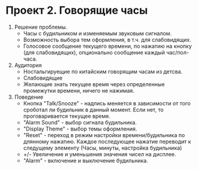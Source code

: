 Проект 2. Говорящие часы
=============

1. Решение проблемы.
	* Часы с будильником и изменяемым звуковым сигналом.
	* Возможность выбора тем оформления, в т.ч. для слабовидящих.
	* Голосовое сообщение текущего времени, по нажатию на кнопку (для слабовидящих), опционально сообщение каждый час/пол-часа.
2. Аудитория
	* Ностальгируещие по китайским говорящим часам из детсва.
	* Слабовидящие
	* Желающие знать текущее время через определенные промежутки времени, ничего не нажимая.
3. Поведение
	* Кнопка "Talk/Snooze" - надпись меняется в зависимости от того сроботал ли будильник в данный момент. Если нет, то проговаривается текущее время.
	* "Alarm Sound" - выбор сигнала будильника.
	* "Display Theme" - выбор темы оформления.
	* "Reset" - переход в режим настройки времени/будильника по длянному нажатию. Каждое последующее нажатие переводит к следущему элементу (Часы, минуты, настройка будильника)
	* +/- Увеличение и уменьшения значения чисел на дисплее.
	* "Alarm" - включение и выключение будильника.